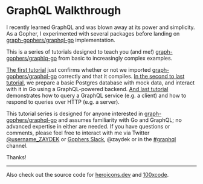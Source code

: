 # GraphQL Walkthrough

I recently learned GraphQL and was blown away at its power and simplicity. As a Gopher, I experimented with several packages before landing on [graph-gophers/graphql-go](https://godoc.org/github.com/graph-gophers/graphql-go) implementation.

This is a series of tutorials designed to teach you (and me!) [graph-gophers/graphlq-go](https://godoc.org/github.com/graphql-go/graphql) from basic to increasingly complex examples.

[The first tutorial](https://github.com/ZAYDEK/graph-gophers-walkthrough/blob/master/main-1.go) just confirms whether or not we imported [graph-gophers/graphql-go](https://godoc.org/github.com/graph-gophers/graphql-go) correctly and that it compiles. [In the second to last tutorial](https://github.com/ZAYDEK/graph-gophers-walkthrough/blob/master/main-6.go), we prepare a basic Postgres database with mock data, and interact with it in Go using a GraphQL-powered backend. [And last tutorial](https://github.com/ZAYDEK/graph-gophers-walkthrough/blob/master/main-7.go) demonstrates how to query a GraphQL service (e.g. a client) and how to respond to queries over HTTP (e.g. a server).

This tutorial series is designed for anyone interested in [graph-gophers/graphql-go](https://godoc.org/github.com/graph-gophers/graphql-go) and assumes familiarity with Go and GraphQL; no advanced expertise in either are needed. If you have questions or comments, please feel free to interact with me via Twitter [@username_ZAYDEK](https://twitter.com/username_ZAYDEK) or [Gophers Slack](https://invite.slack.golangbridge.org), @zaydek or in the [#graphql](https://app.slack.com/client/T029RQSE6/C2KQ4U13M) channel.

Thanks!

---

Also check out the source code for [heroicons.dev](https://github.com/codex-src/heroicons.dev) and [100xcode](https://github.com/codex-zaydek/100xcode).
